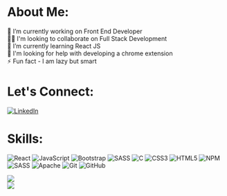 # About Me:
🔭 I’m currently working on Front End Developer<br>👯‍♂️ I'm looking to collaborate on Full Stack Development<br>🌱 I’m currently learning React JS<br>🤝 I'm looking for help with developing a chrome extension<br>⚡ Fun fact - I am lazy but smart<br>


# Let's Connect:
[![LinkedIn](https://img.shields.io/badge/LinkedIn-%230077B5.svg?logo=linkedin&logoColor=white)](https://linkedin.com/in/https://www.linkedin.com/in/vignesh77847713/) 

# Skills:
 ![React](https://img.shields.io/badge/react-%2320232a.svg?style=for-the-badge&logo=react&logoColor=%2361DAFB) ![JavaScript](https://img.shields.io/badge/javascript-%23323330.svg?style=for-the-badge&logo=javascript&logoColor=%23F7DF1E) ![Bootstrap](https://img.shields.io/badge/bootstrap-%23563D7C.svg?style=for-the-badge&logo=bootstrap&logoColor=white) ![SASS](https://img.shields.io/badge/SASS-hotpink.svg?style=for-the-badge&logo=SASS&logoColor=white) ![C](https://img.shields.io/badge/c-%2300599C.svg?style=for-the-badge&logo=c&logoColor=white) ![CSS3](https://img.shields.io/badge/css3-%231572B6.svg?style=for-the-badge&logo=css3&logoColor=white) ![HTML5](https://img.shields.io/badge/html5-%23E34F26.svg?style=for-the-badge&logo=html5&logoColor=white)  ![NPM](https://img.shields.io/badge/NPM-%23000000.svg?style=for-the-badge&logo=npm&logoColor=white) ![SASS](https://img.shields.io/badge/SASS-hotpink.svg?style=for-the-badge&logo=SASS&logoColor=white) ![Apache](https://img.shields.io/badge/apache-%23D42029.svg?style=for-the-badge&logo=apache&logoColor=white) ![Git](https://img.shields.io/badge/git-%2320232a.svg?style=for-the-badge&logo=git&logoColor=%fff) ![GitHub](https://img.shields.io/badge/github-%2320232a.svg?style=for-the-badge&logo=github&logoColor=%fefff1)
 
![](https://github-readme-stats.vercel.app/api?username=vigneshvikram0001&theme=dark&hide_border=true&include_all_commits=false&count_private=true)<br/>
![](https://github-readme-streak-stats.herokuapp.com/?user=vigneshvikram0001&theme=dark&hide_border=true)<br/>

<!-- Proudly created with GPRM ( https://gprm.itsvg.in ) -->
